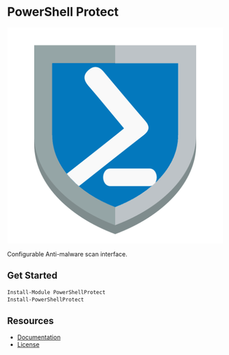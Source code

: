 # PowerShell Protect

![](./icon.png)

Configurable Anti-malware scan interface. 

## Get Started 

```powershell
Install-Module PowerShellProtect
Install-PowerShellProtect
```

## Resources

- [Documentation](https://docs.powershellprotect.com)
- [License](./LICENSE)